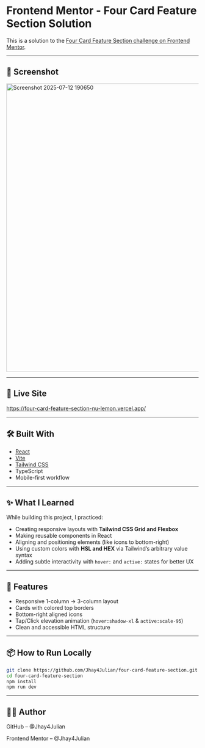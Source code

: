 # Frontend Mentor - Four Card Feature Section Solution

This is a solution to the [Four Card Feature Section challenge on Frontend Mentor](https://www.frontendmentor.io/challenges/four-card-feature-section-weK1eFYK).

---

## 📸 Screenshot

<img width="1333" height="755" alt="Screenshot 2025-07-12 190650" src="https://github.com/user-attachments/assets/77b8f9c2-c819-4a10-839c-19d9ca507e6d" />


---

## 🔗 Live Site
https://four-card-feature-section-nu-lemon.vercel.app/

---

## 🛠 Built With

- [React](https://reactjs.org/)
- [Vite](https://vitejs.dev/)
- [Tailwind CSS](https://tailwindcss.com/)
- TypeScript 
- Mobile-first workflow

---

## ✨ What I Learned

While building this project, I practiced:

- Creating responsive layouts with **Tailwind CSS Grid and Flexbox**
- Making reusable components in React
- Aligning and positioning elements (like icons to bottom-right)
- Using custom colors with **HSL and HEX** via Tailwind’s arbitrary value syntax
- Adding subtle interactivity with `hover:` and `active:` states for better UX

---

## 🧠 Features

- Responsive 1-column → 3-column layout
- Cards with colored top borders
- Bottom-right aligned icons
- Tap/Click elevation animation (`hover:shadow-xl` & `active:scale-95`)
- Clean and accessible HTML structure

---

## 📦 How to Run Locally

```bash
git clone https://github.com/Jhay4Julian/four-card-feature-section.git
cd four-card-feature-section
npm install
npm run dev

```
---
## 🙋‍♂️ Author
GitHub – @Jhay4Julian

Frontend Mentor – @Jhay4Julian




